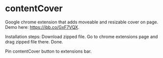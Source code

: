 # contentCover

Google chrome extension that adds moveable and resizable cover on page.
Demo here: https://ibb.co/GxF7VQX.

Installation steps:
Download zipped file.
Go to chrome extensions page and drag zipped file there.
Done.

Pin contentCover button to extensions bar.

